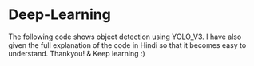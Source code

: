 # Deep-Learning
The following code shows object detection using YOLO_V3.
I have also given the full explanation of the code in Hindi so that it becomes easy to understand.
Thankyou!
& Keep learning :)
